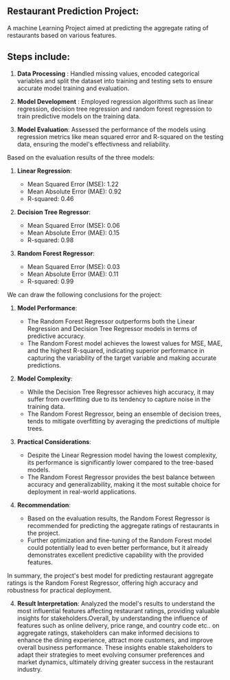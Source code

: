 ## Restaurant Prediction Project:
A machine Learning Project aimed at predicting the aggregate rating of restaurants based on various features.
## Steps include:
1. **Data Processing** : Handled missing values, encoded categorical variables and split the dataset into training and testing sets to ensure accurate model training and evaluation.

2. **Model Development** : Employed regression algorithms such as linear regression, decision tree regression and random forest regression to train predictive models on the training data.

3. **Model Evaluation**: Assessed the performance of the models using regression metrics like mean squared error and R-squared on the testing data, ensuring the model's effectivness and reliability.

Based on the evaluation results of the three models:

1. **Linear Regression**:
   - Mean Squared Error (MSE): 1.22
   - Mean Absolute Error (MAE): 0.92
   - R-squared: 0.46
   
2. **Decision Tree Regressor**:
   - Mean Squared Error (MSE): 0.06
   - Mean Absolute Error (MAE): 0.15
   - R-squared: 0.98

3. **Random Forest Regressor**:
   - Mean Squared Error (MSE): 0.03
   - Mean Absolute Error (MAE): 0.11
   - R-squared: 0.99

We can draw the following conclusions for the project:

1. **Model Performance**:
   - The Random Forest Regressor outperforms both the Linear Regression and Decision Tree Regressor models in terms of predictive accuracy.
   - The Random Forest model achieves the lowest values for MSE, MAE, and the highest R-squared, indicating superior performance in capturing the variability of the target variable and making accurate predictions.

2. **Model Complexity**:
   - While the Decision Tree Regressor achieves high accuracy, it may suffer from overfitting due to its tendency to capture noise in the training data. 
   - The Random Forest Regressor, being an ensemble of decision trees, tends to mitigate overfitting by averaging the predictions of multiple trees.

3. **Practical Considerations**:
   - Despite the Linear Regression model having the lowest complexity, its performance is significantly lower compared to the tree-based models.
   - The Random Forest Regressor provides the best balance between accuracy and generalizability, making it the most suitable choice for deployment in real-world applications.

4. **Recommendation**:
   - Based on the evaluation results, the Random Forest Regressor is recommended for predicting the aggregate ratings of restaurants in the project.
   - Further optimization and fine-tuning of the Random Forest model could potentially lead to even better performance, but it already demonstrates excellent predictive capability with the provided features.

In summary, the project's best model for predicting restaurant aggregate ratings is the Random Forest Regressor, offering high accuracy and robustness for practical deployment.


4. **Result Interpretation**: Analyzed the model's results to understand the most influential features affecting restaurant ratings, providing valuable insights for stakeholders.Overall, by understanding the influence of features such as online delivery, price range, and country code etc.. on aggregate ratings, stakeholders can make informed decisions to enhance the dining experience, attract more customers, and improve overall business performance. These insights enable stakeholders to adapt their strategies to meet evolving consumer preferences and market dynamics, ultimately driving greater success in the restaurant industry.

